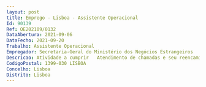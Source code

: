 ```yaml
--- 
layout: post
title: Emprego - Lisboa - Assistente Operacional
Id: 90139
Ref: OE202109/0132
DataAbertura: 2021-09-06
DataFecho: 2021-09-20
Trabalho: Assistente Operacional
Empregador: Secretaria-Geral do Ministério dos Negócios Estrangeiros
Descricao: Atividade a cumprir   Atendimento de chamadas e seu reencaminhamento   Apoio ao cerimonial na realização de contactos com Embaixadas em Lisboa e entidades nacionais, durante a organização do 10 de junho ou a preparação de visitas de MNE, PM ou PR estrangeiros   Atualização do diretório interno do SP    Organização de listas de contactos e pontos focais nos serviços internos ou de outros Ministérios   Realização de contactos com as nossas Embaixadas, Missões e Consulados.
CodigoPostal: 1399-030 LISBOA
Concelho: Lisboa
Distrito: Lisboa
--- 
```

